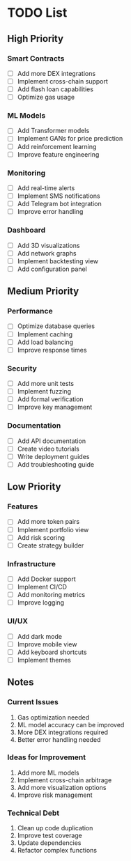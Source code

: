 # TODO List

## High Priority

### Smart Contracts
- [ ] Add more DEX integrations
- [ ] Implement cross-chain support
- [ ] Add flash loan capabilities
- [ ] Optimize gas usage

### ML Models
- [ ] Add Transformer models
- [ ] Implement GANs for price prediction
- [ ] Add reinforcement learning
- [ ] Improve feature engineering

### Monitoring
- [ ] Add real-time alerts
- [ ] Implement SMS notifications
- [ ] Add Telegram bot integration
- [ ] Improve error handling

### Dashboard
- [ ] Add 3D visualizations
- [ ] Add network graphs
- [ ] Implement backtesting view
- [ ] Add configuration panel

## Medium Priority

### Performance
- [ ] Optimize database queries
- [ ] Implement caching
- [ ] Add load balancing
- [ ] Improve response times

### Security
- [ ] Add more unit tests
- [ ] Implement fuzzing
- [ ] Add formal verification
- [ ] Improve key management

### Documentation
- [ ] Add API documentation
- [ ] Create video tutorials
- [ ] Write deployment guides
- [ ] Add troubleshooting guide

## Low Priority

### Features
- [ ] Add more token pairs
- [ ] Implement portfolio view
- [ ] Add risk scoring
- [ ] Create strategy builder

### Infrastructure
- [ ] Add Docker support
- [ ] Implement CI/CD
- [ ] Add monitoring metrics
- [ ] Improve logging

### UI/UX
- [ ] Add dark mode
- [ ] Improve mobile view
- [ ] Add keyboard shortcuts
- [ ] Implement themes

## Notes

### Current Issues
1. Gas optimization needed
2. ML model accuracy can be improved
3. More DEX integrations required
4. Better error handling needed

### Ideas for Improvement
1. Add more ML models
2. Implement cross-chain arbitrage
3. Add more visualization options
4. Improve risk management

### Technical Debt
1. Clean up code duplication
2. Improve test coverage
3. Update dependencies
4. Refactor complex functions
